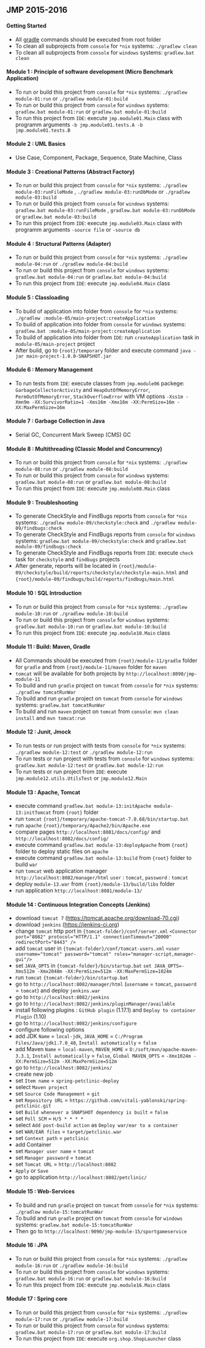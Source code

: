 ## JMP 2015-2016

#### Getting Started
- All [gradle](https://gradle.org/) commands should be executed from root folder
- To clean all subprojects from `console` for `*nix` systems: `./gradlew clean`
- To clean all subprojects from `console` for `windows` systems: `gradlew.bat clean`


#### Module 1 : Principle of software development (Micro Benchmark Application)
- To run or build this project from `console` for `*nix` systems: `./gradlew module-01:run` or `./gradlew module-01:build`
- To run or build this project from `console` for `windows` systems: `gradlew.bat module-01:run` or `gradlew.bat module-01:build`
- To run this project from `IDE`: execute `jmp.module01.Main` class with programm arguments `-b jmp.module01.tests.A -b  jmp.module01.tests.B`


#### Module 2 : UML Basics
- Use Case, Component, Package, Sequence, State Machine, Class


#### Module 3 : Creational Patterns (Abstract Factory)
- To run or build this project from `console` for `*nix` systems: `./gradlew module-03:runFileMode` , `./gradlew module-03:runDbMode` or `./gradlew module-03:build`
- To run or build this project from `console` for `windows` systems: `gradlew.bat module-03:runFileMode` , `gradlew.bat module-03:runDbMode` or `gradlew.bat module-03:build`
- To run this project from `IDE`: execute `jmp.module03.Main` class with programm arguments `-source file` or `-source db`


#### Module 4 : Structural Patterns (Adapter)
- To run or build this project from `console` for `*nix` systems: `./gradlew module-04:run` or `./gradlew module-04:build`
- To run or build this project from `console` for `windows` systems: `gradlew.bat module-04:run` or `gradlew.bat module-04:build`
- To run this project from `IDE`: execute `jmp.module04.Main` class


#### Module 5 : Classloading
- To build of application into folder from `console` for `*nix` systems: `./gradlew :module-05/main-project:createApplication`
- To build of application into folder from `console` for `windows` systems: `gradlew.bat :module-05/main-project:createApplication`
- To build of application into folder from `IDE`: run `createApplication` task in `module-05/main-project` project
- After build, go to `{root}/temporary` folder and execute command `java -jar main-project-1.0.0-SNAPSHOT.jar`


#### Module 6 : Memory Management
- To run tests from `IDE`: execute classes from `jmp.module06` packege: `GarbageCollectorActivity` and `HeapOutOfMemoryError`, `PermOutOfMemoryError`, `StackOverflowError` with VM options `-Xss1m -Xmn9m -XX:SurvivorRatio=1 -Xms16m -Xmx16m -XX:PermSize=16m -XX:MaxPermSize=16m`


#### Module 7 : Garbage Collection in Java
- Serial GC, Concurrent Mark Sweep (CMS) GC


#### Module 8 : Multithreading (Classic Model and Concurrency)
- To run or build this project from `console` for `*nix` systems: `./gradlew module-08:run` or `./gradlew module-08:build`
- To run or build this project from `console` for `windows` systems: `gradlew.bat module-08:run` or `gradlew.bat module-08:build`
- To run this project from `IDE`: execute `jmp.module08.Main` class


#### Module 9 : Troubleshooting
- To generate CheckStyle and FindBugs reports from `console` for `*nix` systems: `./gradlew module-09/checkstyle:check` and `./gradlew module-09/findbugs:check`
- To generate CheckStyle and FindBugs reports from `console` for `windows` systems: `gradlew.bat module-09/checkstyle:check` and `gradlew.bat module-09/findbugs:check`
- To generate CheckStyle and FindBugs reports from `IDE`: execute `check` task for `checkstyle` and `findbugs` projects
- After generate, reports will be located in `{root}/module-09/checkstyle/build/reports/checkstyle/checkstyle-main.html` and `{root}/module-09/findbugs/build/reports/findbugs/main.html`

#### Module 10 : SQL Introduction
- To run or build this project from `console` for `*nix` systems: `./gradlew module-10:run` or `./gradlew module-10:build`
- To run or build this project from `console` for `windows` systems: `gradlew.bat module-10:run` or `gradlew.bat module-10:build`
- To run this project from `IDE`: execute `jmp.module10.Main` class

#### Module 11 : Build: Maven, Gradle
- All Commands should be executed from `{root}/module-11/gradle` folder for `gradle` and from `{root}/module-11/maven` folder for `maven`
- `tomcat` will be available for both projects by `http://localhost:8090/jmp-module-11`
- To build and run `gradle` project on `tomcat` from `console` for `*nix` systems: `./gradlew tomcatRunWar`
- To build and run `gradle` project on `tomcat` from `console` for `windows` systems: `gradlew.bat tomcatRunWar`
- To build and run `maven` project on `tomcat` from `console`: `mvn clean install` and `mvn tomcat:run`


#### Module 12 : Junit, Jmock
- To run tests or run project with tests from `console` for `*nix` systems: `./gradlew module-12:test` or `./gradlew module-12:run`
- To run tests or run project with tests from `console` for `windows` systems: `gradlew.bat module-12:test` or `gradlew.bat module-12:run`
- To run tests or run project from `IDE`: execute `jmp.module12.utils.UtilsTest` or `jmp.module12.Main`


#### Module 13 : Apache, Tomcat
- execute command `gradlew.bat module-13:initApache module-13:initTomcat` from `{root}` folder
- run `tomcat` `{root}/temporary/apache-tomcat-7.0.68/bin/startup.bat`
- run `apache` `{root}/temporary/Apache2/bin/Apache.exe`
- compare pages `http://localhost:8081/docs/config/` and `http://localhost:8082/docs/config/`
- execute command `gradlew.bat module-13:deployApache` from `{root}` folder to deploy static files on `apache`
- execute command `gradlew.bat module-13:build` from `{root}` folder to build `war`
- run `tomcat` web application manager `http://localhost:8082/manager/html` `user` : `tomcat`, `password` : `tomcat`
- deploy `module-13.war` from `{root}/module-13/build/libs` folder
- run application `http://localhost:8081/module-13/`


#### Module 14 : Continuous Integration Concepts (Jenkins)
- download `tomcat 7` (https://tomcat.apache.org/download-70.cgi)
- download `jenkins` (https://jenkins-ci.org)
- change `tomcat` http port in `{tomcat-folder}/conf/server.xml` `<Connector port="8082" protocol="HTTP/1.1" connectionTimeout="20000" redirectPort="8443" />`
- add `tomcat` user in `{tomcat-folder}/conf/tomcat-users.xml` `<user username="tomcat" password="tomcat" roles="manager-script,manager-gui"/>`
- set `JAVA_OPTS` in `{tomcat-folder}/bin/startup.bat` `set JAVA_OPTS=-Xms512m -Xmx2048m -XX:PermSize=512m -XX:MaxPermSize=1024m`
- run `tomcat` `{tomcat-folder}/bin/startup.bat`
- go to `http://localhost:8082/manager/html` (`username` = `tomcat`, `password` = `tomcat`) and deploy `jenkins.war`
- go to `http://localhost:8082/jenkins`
- go to `http://localhost:8082/jenkins/pluginManager/available`
- install following plugins : `GitHub plugin` (1.17.1) and `Deploy to container Plugin` (1.10)
- go to `http://localhost:8082/jenkins/configure`
- configure following options
- add JDK `Name` = `local-jdk`, `JAVA_HOME` = `C:/Program Files/Java/jdk1.7.0_40`, `Install automatically` = `false`
- add Maven `Name` = `local-maven`, `MAVEN_HOME` = `D:/soft/mvn/apache-maven-3.3.1`, `Install automatically` = `false`, `Global MAVEN_OPTS` = `-Xmx1024m -XX:PermSize=512m -XX:MaxPermSize=512m`
- go to `http://localhost:8082/jenkins/`
- create new job
- set `Item name` = `spring-petclinic-deploy`
- select `Maven project`
- set `Source Code Management` = `git`
- set `Repository URL` = `https://github.com/vitali-yablonski/spring-petclinic.git`
- set `Build whenever a SNAPSHOT dependency is built` = `false`
- set `Poll SCM` = `H/5 * * * *`
- select `Add post-build action` as `Deploy war/ear to a container`
- set `WAR/EAR files` = `target/petclinic.war`
- set `Context path` = `petclinic`
- add Container
- set `Manager user name` = `tomcat`
- set `Manager password` = `tomcat`
- set `Tomcat URL` = `http://localhost:8082`
- `Apply` or `Save`
- go to application `http://localhost:8082/petclinic/`


#### Module 15 : Web-Services
- To build and run `gradle` project on `tomcat` from `console` for `*nix` systems: `./gradlew module-15:tomcatRunWar`
- To build and run `gradle` project on `tomcat` from `console` for `windows` systems: `gradlew.bat module-15:tomcatRunWar`
- Then go to `http://localhost:9090/jmp-module-15/sportgameservice`


#### Module 16 : JPA
- To run or build this project from `console` for `*nix` systems: `./gradlew module-16:run` or `./gradlew module-16:build`
- To run or build this project from `console` for `windows` systems: `gradlew.bat module-16:run` or `gradlew.bat module-16:build`
- To run this project from `IDE`: execute `jmp.module16.Main` class


#### Module 17 : Spring core
- To run or build this project from `console` for `*nix` systems: `./gradlew module-17:run` or `./gradlew module-17:build`
- To run or build this project from `console` for `windows` systems: `gradlew.bat module-17:run` or `gradlew.bat module-17:build`
- To run this project from `IDE`: execute `org.shop.ShopLauncher` class
